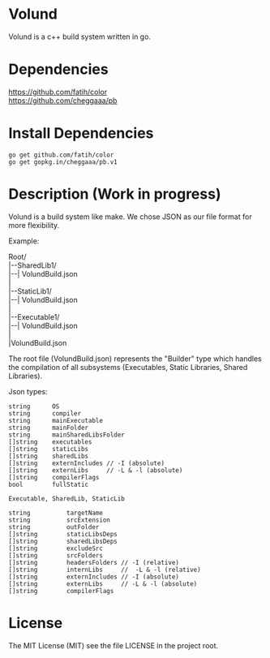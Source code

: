 # Volund
Volund is a c++ build system written in go. 

# Dependencies
https://github.com/fatih/color   
https://github.com/cheggaaa/pb

# Install Dependencies

```
go get github.com/fatih/color
go get gopkg.in/cheggaaa/pb.v1
```

# Description (Work in progress)

Volund is a build system like make.
We chose JSON as our file format for more flexibility.

Example:

Root/   
  |--SharedLib1/   
  |--| VolundBuild.json   
  |   
  |--StaticLib1/   
  |--| VolundBuild.json   
  |   
  |--Executable1/   
  |--| VolundBuild.json   
  |   
  |VolundBuild.json   

The root file (VolundBuild.json) represents the "Builder" type which handles the compilation of all subsystems 
(Executables, Static Libraries, Shared Libraries).   
   
Json types:   
   
```
string      OS
string      compiler
string      mainExecutable
string      mainFolder
string      mainSharedLibsFolder
[]string    executables
[]string    staticLibs
[]string    sharedLibs
[]string    externIncludes // -I (absolute)
[]string    externLibs     // -L & -l (absolute)
[]string    compilerFlags
bool        fullStatic

Executable, SharedLib, StaticLib

string   		targetName
string   		srcExtension
string   		outFolder
[]string 		staticLibsDeps
[]string 		sharedLibsDeps
[]string 		excludeSrc
[]string 		srcFolders
[]string 		headersFolders // -I (relative)
[]string 		internLibs     //  -L & -l (relative)
[]string 		externIncludes // -I (absolute)
[]string 		externLibs     // -L & -l (absolute)
[]string 		compilerFlags
```

# License 

The MIT License (MIT) see the file LICENSE in the project root.
